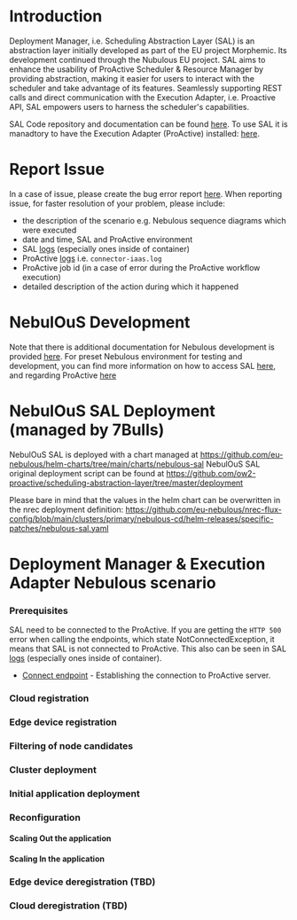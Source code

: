 # Introduction
Deployment Manager, i.e. Scheduling Abstraction Layer (SAL) is an abstraction layer initially developed as part of the EU project Morphemic. Its development continued through the Nubulous EU project. SAL aims to enhance the usability of ProActive Scheduler & Resource Manager by providing abstraction, making it easier for users to interact with the scheduler and take advantage of its features. Seamlessly supporting REST calls and direct communication with the Execution Adapter, i.e. Proactive API, SAL empowers users to harness the scheduler's capabilities. 

SAL Code repository and documentation can be found [here](https://github.com/ow2-proactive/scheduling-abstraction-layer/blob/master/README.md).
To use SAL it is manadtory to have the Execution Adapter (ProActive) installed: [here](https://github.com/eu-nebulous/nebulous/wiki/1.1-Installation-Walk%E2%80%90trough-for-Development-&-Evaluation#proactive-scheduler). 

# Report Issue
In a case of issue, please create the bug error report [here](https://github.com/eu-nebulous/sal/issues). 
When reporting issue, for faster resolution of your problem, please include:
- the description of the scenario e.g. Nebulous sequence diagrams which were executed
- date and time, SAL and ProActive environment
- SAL [logs](https://github.com/ow2-proactive/scheduling-abstraction-layer/blob/master/README.md#32-view-sal-logs) (especially ones inside of container)
- ProActive [logs](https://github.com/eu-nebulous/nebulous/wiki/1.1-Installation-Walk%E2%80%90trough-for-Development-&-Evaluation#how-to-check-the-logs-of-proactive) i.e. `connector-iaas.log`
- ProActive job id (in a case of error during the ProActive workflow execution)
- detailed description of the action during which it happened 

# NebulOuS Development
Note that there is additional documentation for Nebulous development is provided [here](https://openproject.nebulouscloud.eu/projects/nebulous-collaboration-hub/wiki/deployment-manager-sal-1).
For preset Nebulous environment for testing and development, you can find more information on how to access SAL [here](https://openproject.nebulouscloud.eu/projects/nebulous-collaboration-hub/wiki/sal-in-nebulous-k8s), and regarding ProActive [here](https://openproject.nebulouscloud.eu/projects/nebulous-collaboration-hub/wiki/proactive-in-nebulous-k8s) 

# NebulOuS SAL Deployment (managed by 7Bulls)
NebulOuS SAL is deployed with a chart managed at https://github.com/eu-nebulous/helm-charts/tree/main/charts/nebulous-sal
NebulOuS SAL original deployment script can be found at https://github.com/ow2-proactive/scheduling-abstraction-layer/tree/master/deployment

Please bare in mind that the values in the helm chart can be overwritten in the nrec deployment definition:
https://github.com/eu-nebulous/nrec-flux-config/blob/main/clusters/primary/nebulous-cd/helm-releases/specific-patches/nebulous-sal.yaml

# Deployment Manager & Execution Adapter Nebulous scenario

### Prerequisites
SAL need to be connected to the ProActive. If you are getting the `HTTP 500` error when calling the endpoints, which state NotConnectedException, it means that SAL is not connected to ProActive. 
This also can be seen in SAL [logs](https://github.com/ow2-proactive/scheduling-abstraction-layer/blob/master/README.md#32-view-sal-logs) (especially ones inside of container).

- [Connect endpoint](https://github.com/ow2-proactive/scheduling-abstraction-layer/blob/master/endpoints/1-connection-endpoints.md#11--connect-endpoint) - Establishing the connection to ProActive server. 

### Cloud registration

### Edge device registration

### Filtering of node candidates

### Cluster deployment

### Initial application deployment

### Reconfiguration

#### Scaling Out the application

#### Scaling In the application

### Edge device deregistration (TBD)

### Cloud deregistration (TBD)

